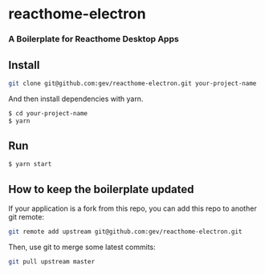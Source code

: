 # reacthome-electron

### A Boilerplate for Reacthome Desktop Apps

## Install

```bash
git clone git@github.com:gev/reacthome-electron.git your-project-name
```

And then install dependencies with yarn.

```bash
$ cd your-project-name
$ yarn
```

## Run

```bash
$ yarn start
```

## How to keep the boilerplate updated

If your application is a fork from this repo, you can add this repo to another git remote:

```sh
git remote add upstream git@github.com:gev/reacthome-electron.git
```

Then, use git to merge some latest commits:

```sh
git pull upstream master
```
